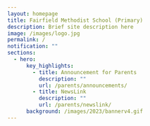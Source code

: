 ```yaml
---
layout: homepage
title: Fairfield Methodist School (Primary)
description: Brief site description here
image: /images/logo.jpg
permalink: /
notification: ""
sections:
  - hero:
      key_highlights:
        - title: Announcement for Parents
          description: ""
          url: /parents/announcements/
        - title: NewsLink
          description: ""
          url: /parents/newslink/
      background: /images/2023/bannerv4.gif
---
```


